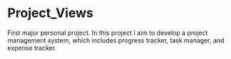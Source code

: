 # Project_Views
First major personal project. In this project I aim to develop a project management system, which includes progress tracker, task manager, and expense tracker.
